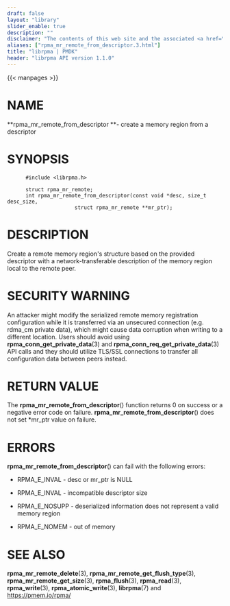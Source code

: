```yaml
---
draft: false
layout: "library"
slider_enable: true
description: ""
disclaimer: "The contents of this web site and the associated <a href=\"https://github.com/pmem\">GitHub repositories</a> are BSD-licensed open source."
aliases: ["rpma_mr_remote_from_descriptor.3.html"]
title: "librpma | PMDK"
header: "librpma API version 1.1.0"
---
```

{{< manpages >}}

[comment]: <> (SPDX-License-Identifier: BSD-3-Clause)
[comment]: <> (Copyright 2020-2022, Intel Corporation)

# NAME

**rpma_mr_remote_from_descriptor **- create a memory region from a
descriptor

# SYNOPSIS

          #include <librpma.h>

          struct rpma_mr_remote;
          int rpma_mr_remote_from_descriptor(const void *desc, size_t desc_size,
                          struct rpma_mr_remote **mr_ptr);

# DESCRIPTION

Create a remote memory region\'s structure based on the provided
descriptor with a network-transferable description of the memory region
local to the remote peer.

# SECURITY WARNING

An attacker might modify the serialized remote memory registration
configuration while it is transferred via an unsecured connection (e.g.
rdma_cm private data), which might cause data corruption when writing to
a different location. Users should avoid using
**rpma_conn_get_private_data**(3) and
**rpma_conn_req_get_private_data**(3) API calls and they should utilize
TLS/SSL connections to transfer all configuration data between peers
instead.

# RETURN VALUE

The **rpma_mr_remote_from_descriptor**() function returns 0 on success
or a negative error code on failure.
**rpma_mr_remote_from_descriptor**() does not set \*mr_ptr value on
failure.

# ERRORS

**rpma_mr_remote_from_descriptor**() can fail with the following errors:

-   RPMA_E\_INVAL - desc or mr_ptr is NULL

-   RPMA_E\_INVAL - incompatible descriptor size

-   RPMA_E\_NOSUPP - deserialized information does not represent a valid
    memory region

-   RPMA_E\_NOMEM - out of memory

# SEE ALSO

**rpma_mr_remote_delete**(3), **rpma_mr_remote_get_flush_type**(3),
**rpma_mr_remote_get_size**(3), **rpma_flush**(3), **rpma_read**(3),
**rpma_write**(3), **rpma_atomic_write**(3), **librpma**(7) and
https://pmem.io/rpma/
